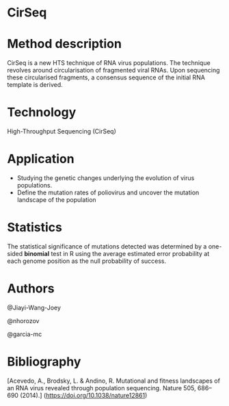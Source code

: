 # CirSeq

# Method description

CirSeq is a new HTS technique of RNA virus populations. The technique revolves around circularisation of fragmented viral RNAs. Upon sequencing these circularised fragments, a consensus sequence of the initial RNA template is derived. 

# Technology 

High-Throughput Sequencing (CirSeq)

# Application 

- Studying the genetic changes underlying the evolution of virus populations.
- Define the mutation rates of poliovirus and uncover the mutation landscape of the population

# Statistics 

The statistical significance of mutations detected was determined by a one-sided **binomial** test in R using the average estimated error probability at each genome position as the null probability of success.

# Authors

@Jiayi-Wang-Joey

@nhorozov

@garcia-mc

# Bibliography

[Acevedo, A., Brodsky, L. & Andino, R. Mutational and fitness landscapes of an RNA virus revealed through population sequencing. Nature 505, 686–690 (2014).] (https://doi.org/10.1038/nature12861)

